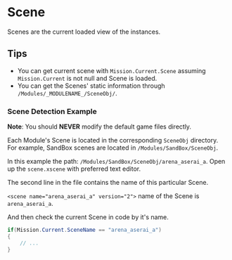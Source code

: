 # Scene

Scenes are the current loaded view of the instances.

## Tips

* You can get current scene with `Mission.Current.Scene` assuming `Mission.Current` is not null and Scene is loaded.
* You can get the Scenes' static information through `/Modules/_MODULENAME_/SceneObj/`.

### Scene Detection Example

**Note**: You should **NEVER** modify the default game files directly.

Each Module's Scene is located in the corresponding `SceneObj` directory. For example, SandBox scenes are located in `/Modules/SandBox/SceneObj`.

In this example the path: `/Modules/SandBox/SceneObj/arena_aserai_a`. Open up the `scene.xscene` with preferred text editor.

The second line in the file contains the name of this particular Scene.

`<scene name="arena_aserai_a" version="2">` name of the Scene is `arena_aserai_a`.

And then check the current Scene in code by it's name.

```csharp
if(Mission.Current.SceneName == "arena_aserai_a")
{
    // ...
}
```

